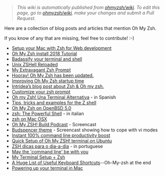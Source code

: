 > _This wiki is automatically published from [ohmyzsh/wiki](https://github.com/ohmyzsh/wiki). To edit this page,_
> _go to [ohmyzsh/wiki](https://github.com/ohmyzsh/wiki), make your changes and submit a Pull Request._

Here are a collection of blog posts and articles that mention Oh My Zsh.

If you know of any that are missing, feel free to contribute! :-)

- [Setup your Mac with Zsh for Web development](https://medium.com/@vdeantoni/setting-up-your-mac-for-web-development-in-2020-659f5588b883)
- [Oh My Zsh install 2018 Tutorial](https://medium.com/wearetheledger/oh-my-zsh-made-for-cli-lovers-installation-guide-3131ca5491fb)
- [Badassify your terminal and shell](https://jilles.me/badassify-your-terminal-and-shell/)
- [Unix ZSHell Reloaded](https://cwoebker.com/posts/unix-zshell-reloaded/)
- [My Extravagant Zsh Prompt](https://stevelosh.com/blog/2010/02/my-extravagant-zsh-prompt/)
- [Hooray! Oh My Zsh has been updated.](https://changelog.com/posts/hooray-oh-my-zsh-has-been-updated)
- [Improving Oh My Zsh startup time](https://blog.santosvelasco.com/2011/04/22/improving-oh-my-zsh-startup-time/)
- [Intridea’s blog post about Zsh & Oh my zsh.](https://intridea.com/posts/its-not-enough-to-bash-in-heads-youve-got-to-bash-in-minds-with-zsh)
- [Customize your zsh prompt](https://www.yellowmatter.com/2011/03/quickies-ill-want-to-find-these-again.html)
- [Oh my Zsh! Una Terminal Alternativa](https://medium.com/@LudaCasanova/oh-my-zsh-una-terminal-alternativa-48f8e8836a03) - in Spanish
- [Tips, tricks and examples for the Z shell](https://grml.org/zsh/zsh-lovers.html)
- [Oh My Zsh on OpenBSD 5.0](https://blog.bsdguy.net/?p=112)
- [zsh: The Powerful Shell](https://nerdrug.org/blog/zsh-the-powerful-shell/) - in italian
- [zsh on Mac OSX](https://www.mooduino.co.uk/2012/06/z-shell-on-mac-os-x.html)
- [Oh My ZSH! Build Podcast](https://build-podcast.com/oh-my-zsh/) - Screencast
- [Budspencer theme](https://vimeo.com/96424888) - Screencast showing how to cope with vi modes
- [Instant 100% command line productivity boost](https://dev.to/sobolevn/instant-100-command-line-productivity-boost)
- [Quick Setup of Oh My ZSH! terminal on Ubuntu](https://www.giftegwuenu.com/2018/04/27/quick-setup-of-oh-my-zsh-terminal-on-ubuntu)
- [ZSH dicas para o dia-a-dia](https://medium.com/@kelvinmorais/zsh-dicas-para-o-dia-a-dia-1b16616ac235) - in portuguese
- [May the 'command line' be with you](https://rachelcarmena.github.io/2019/05/26/may-the-command-line-be-with-you.html)
- [My Terminal Setup + Zsh](https://dev.to/aspittel/my-terminal-setup-iterm2--zsh--30lm)
- [A Huge List of Useful Keyboard Shortcuts](https://medium.com/better-programming/a-definitive-guide-to-all-the-shortcuts-for-new-rubyists-a365a590d16e)--Oh-My-zsh at the end
- [Powering up your terminal in Mac](https://programmerabroad.com/powering-up-your-terminal-in-mac/)

